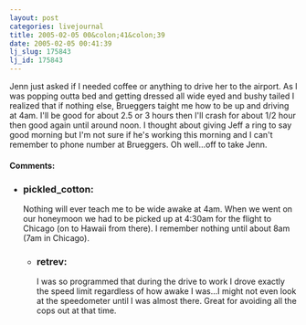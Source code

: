 ```yaml
---
layout: post
categories: livejournal
title: 2005-02-05 00&colon;41&colon;39
date: 2005-02-05 00:41:39
lj_slug: 175843
lj_id: 175843
---
```

Jenn just asked if I needed coffee or anything to drive her to the airport. As I was popping outta bed and getting dressed all wide eyed and bushy tailed I realized that if nothing else, Brueggers taight me how to be up and driving at 4am. I'll be good for about 2.5 or 3 hours then I'll crash for about 1/2 hour then good again until around noon. I thought about giving Jeff a ring to say good morning but I'm not sure if he's working this morning and I can't remember to phone number at Brueggers. Oh well...off to take Jenn.


<div id="comments"><h4>Comments:</h4><div class="lj-comments"><ul>
<li><h3>pickled_cotton: </h3>
<a id="comment-318"></a>
<p>Nothing will ever teach me to be wide awake at 4am.  When we went on our honeymoon we had to be picked up at 4:30am for the flight to Chicago (on to Hawaii from there).  I remember nothing until about 8am (7am in Chicago).</p>
<ul>
<li><h3>retrev: </h3>
<a id="comment-319"></a>
<p>I was so programmed that during the drive to work I drove exactly the speed limit regardless of how awake I was...I might not even look at the speedometer until I was almost there. Great for avoiding all the cops out at that time.</p>
</li>
</ul>
</li>
</ul></div></div>
